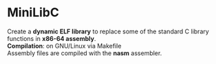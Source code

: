 # MiniLibC

Create a <strong>dynamic ELF library</strong> to replace some of the standard C library functions in <strong>x86-64 assembly</strong>.<br>
<strong>Compilation</strong>: on GNU/Linux via Makefile<br>
Assembly files are compiled with the <strong>nasm</strong> assembler.<br>
